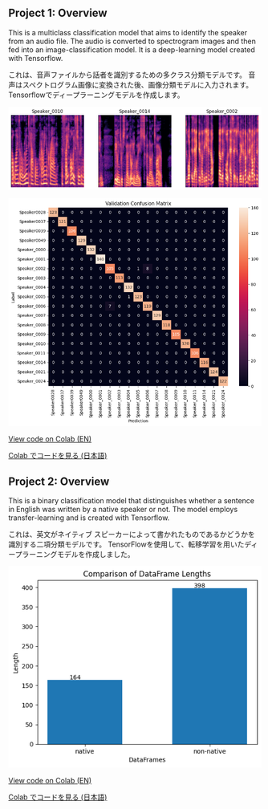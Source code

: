 ## Project 1: Overview
This is a multiclass classification model that aims to identify the speaker from an audio file.
The audio is converted to spectrogram images and then fed into an image-classification model.
It is a deep-learning model created with Tensorflow.

これは、音声ファイルから話者を識別するための多クラス分類モデルです。
音声はスペクトログラム画像に変換された後、画像分類モデルに入力されます。
Tensorflowでディープラーニングモデルを作成します。

![](/images/spectrograms.png)

![](/images/confusion_matrix.png)

[View code on Colab (EN)](https://colab.research.google.com/drive/1P5lCKN_8G_lVQ_4bLMV3pse89F1V3t9d?usp=sharing)

[Colab でコードを見る (日本語)](https://colab.research.google.com/drive/1Gk9qOt2GurdgMfGQ16cKhcAj5rKCgTH4?usp=sharing)


## Project 2: Overview
This is a binary classification model that distinguishes whether a sentence in English was written by a native speaker or not.
The model employs transfer-learning and is created with Tensorflow.

これは、英文がネイティブ スピーカーによって書かれたものであるかどうかを識別する二項分類モデルです。
TensorFlowを使用して、転移学習を用いたディープラーニングモデルを作成しました。

![](/images/native_bar.png)

[View code on Colab (EN)](https://colab.research.google.com/drive/1AdE02nrO87-DCSEqr1GAxBGLAx7ijUnG?usp=sharing)

[Colab でコードを見る (日本語)](https://colab.research.google.com/drive/1qm_dUtl3TGh84xQWC-s-HLm5zVHXed2W?usp=sharing)
